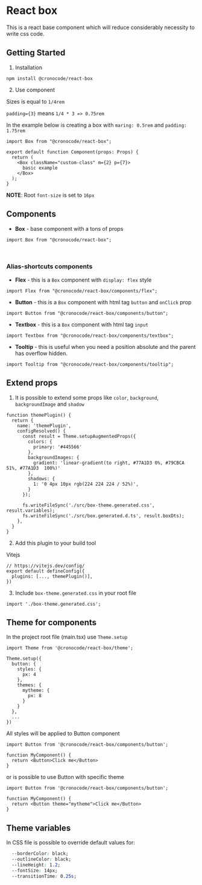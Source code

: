 # React box

This is a react base component which will reduce considerably necessity to write css code.

## Getting Started

1. Installation

```
npm install @cronocode/react-box
```

2. Use component

Sizes is equal to `1/4rem`

`padding={3}` means `1/4 * 3 => 0.75rem`

In the example below is creating a box with `maring: 0.5rem` and `padding: 1.75rem`

```
import Box from "@cronocode/react-box";

export default function Component(props: Props) {
  return (
    <Box className="custom-class" m={2} p={7}>
      basic example
    </Box>
  );
}
```

**NOTE**: Root `font-size` is set to `16px`

## Components

- **Box** - base component with a tons of props

```
import Box from "@cronocode/react-box";
```

<br/>

### Alias-shortcuts components

- **Flex** - this is a `Box` component with `display: flex` style

```
import Flex from "@cronocode/react-box/components/flex";
```

- **Button** - this is a `Box` component with html tag `button` and `onClick` prop

```
import Button from "@cronocode/react-box/components/button";
```

- **Textbox** - this is a `Box` component with html tag `input`

```
import Textbox from "@cronocode/react-box/components/textbox";
```

- **Tooltip** - this is useful when you need a position absolute and the parent has overflow hidden.

```
import Tooltip from "@cronocode/react-box/components/tooltip";
```

## Extend props

1. It is possible to extend some props like `color`, `background`, `backgroundImage` and `shadow`

```JS
function themePlugin() {
  return {
    name: 'themePlugin',
    configResolved() {
      const result = Theme.setupAugmentedProps({
        colors: {
          primary: '#445566'
        },
        backgroundImages: {
          gradient: 'linear-gradient(to right, #77A1D3 0%, #79CBCA  51%, #77A1D3  100%)'
        },
        shadows: {
          1: '0 4px 10px rgb(224 224 224 / 52%)',
        }
      });

      fs.writeFileSync('./src/box-theme.generated.css', result.variables);
      fs.writeFileSync('./src/box.generated.d.ts', result.boxDts);
    },
  }
}

```

2. Add this plugin to your build tool

Vitejs

```JS
// https://vitejs.dev/config/
export default defineConfig({
  plugins: [..., themePlugin()],
})
```

3. Include `box-theme.generated.css` in your root file

```JS
import './box-theme.generated.css';
```

## Theme for components

In the project root file (main.tsx) use `Theme.setup`

```JS
import Theme from '@cronocode/react-box/theme';

Theme.setup({
  button: {
    styles: {
      px: 4
    },
    themes: {
      mytheme: {
        px: 8
      }
    }
  },
  ...
})
```

All styles will be applied to Button component

```JS
import Button from '@cronocode/react-box/components/button';

function MyComponent() {
  return <Button>Click me</Button>
}
```

or is possible to use Button with specific theme

```JS
import Button from '@cronocode/react-box/components/button';

function MyComponent() {
  return <Button theme="mytheme">Click me</Button>
}
```

## Theme variables

In CSS file is possible to override default values for:

```CSS
  --borderColor: black;
  --outlineColor: black;
  --lineHeight: 1.2;
  --fontSize: 14px;
  --transitionTime: 0.25s;
```
